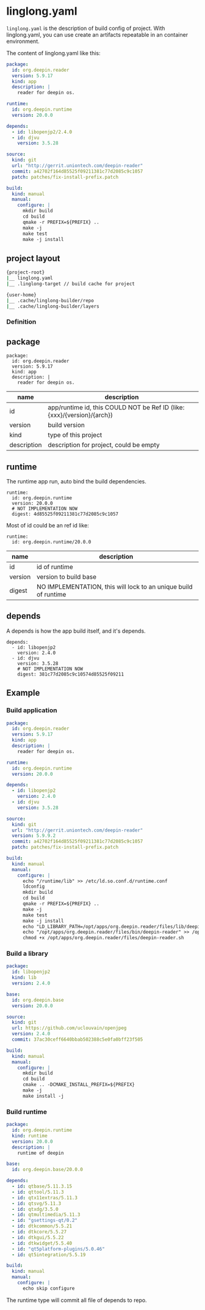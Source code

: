 # linglong.yaml

`linglong.yaml` is the description of build config of project. With linglong.yaml, you can use create an artifacts repeatable in an container environment.

The content of linglong.yaml like this:

```yaml
package:
  id: org.deepin.reader
  version: 5.9.17
  kind: app
  description: |
    reader for deepin os.

runtime:
  id: org.deepin.runtime
  version: 20.0.0

depends:
  - id: libopenjp2/2.4.0
  - id: djvu
    version: 3.5.28

source:
  kind: git
  url: "http://gerrit.uniontech.com/deepin-reader"
  commit: a42702f164d85525f09211381c77d2085c9c1057
  patch: patches/fix-install-prefix.patch

build:
  kind: manual
  manual:
    configure: |
      mkdir build
      cd build
      qmake -r PREFIX=${PREFIX} ..
      make -j
      make test
      make -j install
```

## project layout

```bash
{project-root}
|__ linglong.yaml
|__ .linglong-target // build cache for project

{user-home}
|__ .cache/linglong-builder/repo
|__ .cache/linglong-builder/layers
```

### Definition

## package

```
package:
  id: org.deepin.reader
  version: 5.9.17
  kind: app
  description: |
    reader for deepin os.
```

| name        | description                                                             |
| ----------- | ----------------------------------------------------------------------- |
| id          | app/runtime id, this COULD NOT be Ref ID (like: {xxx}/{version}/{arch}) |
| version     | build version                                                           |
| kind        | type of this project                                                    |
| description | description for project, could be empty                                 |

## runtime

The runtime app run, auto bind the build dependencies. 

```
runtime:
  id: org.deepin.runtime
  version: 20.0.0
  # NOT IMPLEMENTATION NOW
  digest: 4d85525f09211381c77d2085c9c1057
```

Most of id could be an ref id like:

```
runtime:
  id: org.deepin.runtime/20.0.0
```

| name    | description                                                     |
| ------- | --------------------------------------------------------------- |
| id      | id of runtime                                                   |
| version | version to build base                                           |
| digest  | NO IMPLEMENTATION, this will lock to an unique build of runtime |


## depends

A depends is how the app build itself, and it's depends.

```
depends:
  - id: libopenjp2
    version: 2.4.0
  - id: djvu
    version: 3.5.28
    # NOT IMPLEMENTATION NOW
    digest: 381c77d2085c9c10574d85525f09211
```

## Example

### Build application

```yaml
package:
  id: org.deepin.reader
  version: 5.9.17
  kind: app
  description: |
    reader for deepin os.

runtime:
  id: org.deepin.runtime
  version: 20.0.0

depends:
  - id: libopenjp2
    version: 2.4.0
  - id: djvu
    version: 3.5.28

source:
  kind: git
  url: "http://gerrit.uniontech.com/deepin-reader"
  version: 5.9.9.2
  commit: a42702f164d85525f09211381c77d2085c9c1057
  patch: patches/fix-install-prefix.patch

build:
  kind: manual
  manual:
    configure: |
      echo "/runtime/lib" >> /etc/ld.so.conf.d/runtime.conf
      ldconfig
      mkdir build
      cd build
      qmake -r PREFIX=${PREFIX} ..
      make -j
      make test
      make -j install
      echo "LD_LIBRARY_PATH=/opt/apps/org.deepin.reader/files/lib/deepin-reader:${LD_LIBRARY_PATH}" > /opt/apps/org.deepin.reader/files/deepin-reader.sh
      echo "/opt/apps/org.deepin.reader/files/bin/deepin-reader" >> /opt/apps/org.deepin.reader/files/deepin-reader.sh
      chmod +x /opt/apps/org.deepin.reader/files/deepin-reader.sh

```

### Build a library

```yaml
package:
  id: libopenjp2
  kind: lib
  version: 2.4.0

base:
  id: org.deepin.base
  version: 20.0.0

source:
  kind: git
  url: https://github.com/uclouvain/openjpeg
  version: 2.4.0
  commit: 37ac30ceff6640bbab502388c5e0fa0bff23f505

build:
  kind: manual
  manual:
    configure: |
      mkdir build
      cd build
      cmake .. -DCMAKE_INSTALL_PREFIX=${PREFIX}
      make -j
      make install -j
```

### Build runtime

```yaml
package:
  id: org.deepin.runtime
  kind: runtime
  version: 20.0.0
  description: |
    runtime of deepin

base:
  id: org.deepin.base/20.0.0

depends:
  - id: qtbase/5.11.3.15
  - id: qttool/5.11.3
  - id: qtx11extras/5.11.3
  - id: qtsvg/5.11.3
  - id: qtxdg/3.5.0
  - id: qtmultimedia/5.11.3
  - id: "gsettings-qt/0.2"
  - id: dtkcommon/5.5.21
  - id: dtkcore/5.5.27
  - id: dtkgui/5.5.22
  - id: dtkwidget/5.5.40
  - id: "qt5platform-plugins/5.0.46"
  - id: qt5integration/5.5.19

build:
  kind: manual
  manual:
    configure: |
      echo skip configure
```

The runtime type will commit all file of depends to repo.